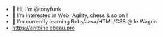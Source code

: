 - 👋 Hi, I’m @tonyfunk
- 👀 I’m interested in Web, Agility, chess & so on ! 
- 🌱 I’m currently learning Ruby/Java/HTML/CSS @ le Wagon
- https://antoinelebeau.pro


<!---
tonyfunk/tonyfunk is a ✨ special ✨ repository because its `README.md` (this file) appears on your GitHub profile.
You can click the Preview link to take a look at your changes.
--->
